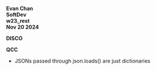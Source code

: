 <b>Evan Chan<br>
SoftDev<br>
w23_rest<br>
Nov 20 2024<br></b>



<b>DISCO</b>

<b>QCC</b>
- JSONs passed through json.loads() are just dictionaries
